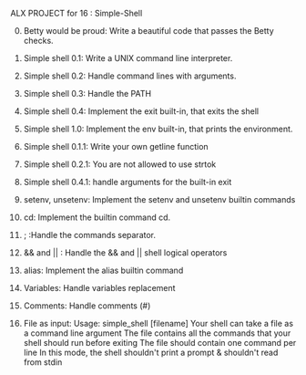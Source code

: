 ALX PROJECT for 16 : Simple-Shell

0. Betty would be proud: Write a beautiful code that passes the Betty checks.

1. Simple shell 0.1: Write a UNIX command line interpreter.

2. Simple shell 0.2: Handle command lines with arguments.
  
3. Simple shell 0.3: Handle the PATH
  
4. Simple shell 0.4: Implement the exit built-in, that exits the shell
  
5. Simple shell 1.0: Implement the env built-in, that prints the environment.
  
6. Simple shell 0.1.1: Write your own getline function

7. Simple shell 0.2.1: You are not allowed to use strtok
  
8. Simple shell 0.4.1: handle arguments for the built-in exit
  
9. setenv, unsetenv: Implement the setenv and unsetenv builtin commands

10. cd: Implement the builtin command cd.

11. ; :Handle the commands separator. 
  
12. && and || : Handle the && and || shell logical operators

13. alias: Implement the alias builtin command
  
14. Variables: Handle variables replacement
  
15. Comments: Handle comments (#)
  
16. File as input: 
	Usage: simple_shell [filename]
	Your shell can take a file as a command line argument
	The file contains all the commands that your shell should run before exiting
	The file should contain one command per line
	In this mode, the shell shouldn't print a prompt & shouldn't read from stdin

